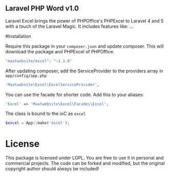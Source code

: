 ## Laravel PHP Word v1.0

Laravel Excel brings the power of PHPOffice's PHPExcel to Laravel 4 and 5 with a touch of the Laravel Magic. It includes features like: 
...

#Installation

Require this package in your `composer.json` and update composer. This will download the package and PHPExcel of PHPOffice.

```php
"maatwebsite/excel": "~1.3.0"
```

After updating composer, add the ServiceProvider to the providers array in `app/config/app.php`

```php
'Maatwebsite\Excel\ExcelServiceProvider',
```

You can use the facade for shorter code. Add this to your aliases:

```php
'Excel' => 'Maatwebsite\Excel\Facades\Excel',
```

The class is bound to the ioC as `excel`

```php
$excel = App::make('excel');
```

# License

This package is licensed under LGPL. You are free to use it in personal and commercial projects. The code can be forked and modified, but the original copyright author should always be included!
